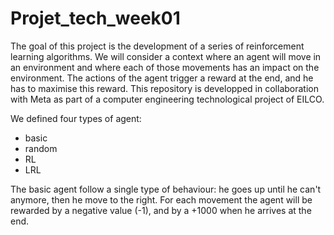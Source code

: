 # Projet_tech_week01

The goal of this project is the development of a series of reinforcement learning algorithms. We will consider a context where an agent will move in an environment and where each of those movements has an impact on the environment. The actions of the agent trigger a reward at the end, and he has to maximise this reward.
This repository is developped in collaboration with Meta as part of a computer engineering technological project of EILCO.

We defined four types of agent:

- basic
- random
- RL
- LRL

The basic agent follow a single type of behaviour: he goes up until he can't anymore, then he move to the right. For each movement the agent will be rewarded by a negative value (-1), and by a +1000 when he arrives at the end.
